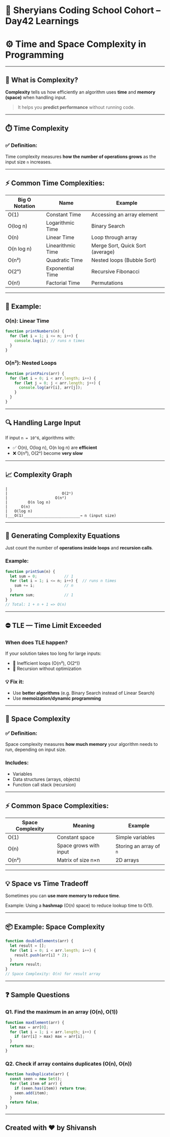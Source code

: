 # 🦁 Sheryians Coding School Cohort – Day42 Learnings


# ⚙️ **Time and Space Complexity in Programming**

---

## 🧠 What is Complexity?

**Complexity** tells us how efficiently an algorithm uses **time** and **memory (space)** when handling input.

> It helps you **predict performance** without running code.

---

## ⏱️ Time Complexity

### ✅ Definition:

Time complexity measures **how the number of operations grows** as the input size `n` increases.

---

## ⚡ Common Time Complexities:

| Big O Notation | Name              | Example                          |
| -------------- | ----------------- | -------------------------------- |
| O(1)           | Constant Time     | Accessing an array element       |
| O(log n)       | Logarithmic Time  | Binary Search                    |
| O(n)           | Linear Time       | Loop through array               |
| O(n log n)     | Linearithmic Time | Merge Sort, Quick Sort (average) |
| O(n²)          | Quadratic Time    | Nested loops (Bubble Sort)       |
| O(2ⁿ)          | Exponential Time  | Recursive Fibonacci              |
| O(n!)          | Factorial Time    | Permutations                     |

---

## 🚀 Example:

### O(n): Linear Time

```js
function printNumbers(n) {
  for (let i = 1; i <= n; i++) {
    console.log(i); // runs n times
  }
}
```

### O(n²): Nested Loops

```js
function printPairs(arr) {
  for (let i = 0; i < arr.length; i++) {
    for (let j = 0; j < arr.length; j++) {
      console.log(arr[i], arr[j]);
    }
  }
}
```

---

## 🔍 Handling Large Input

If input `n = 10^6`, algorithms with:

* ✅ O(n), O(log n), O(n log n) are **efficient**
* ❌ O(n²), O(2ⁿ) become **very slow**

---

## 📈 Complexity Graph

```text
|
|                        O(2ⁿ)
|                     O(n²)
|         O(n log n)
|      O(n)
|   O(log n)
|___O(1)_________________________→ n (input size)
```

---

## 🧮 Generating Complexity Equations

Just count the number of **operations inside loops** and **recursion calls**.

### Example:

```js
function printSum(n) {
  let sum = 0;            // 1
  for (let i = 1; i <= n; i++) {  // runs n times
    sum += i;             // n
  }
  return sum;             // 1
}
// Total: 1 + n + 1 => O(n)
```

---

## ⛔ TLE — Time Limit Exceeded

### When does TLE happen?

If your solution takes too long for large inputs:

* 🚫 Inefficient loops (O(n²), O(2ⁿ))
* 🚫 Recursion without optimization

### 💡 Fix it:

* Use **better algorithms** (e.g. Binary Search instead of Linear Search)
* Use **memoization/dynamic programming**

---

## 🧠 Space Complexity

### ✅ Definition:

Space complexity measures **how much memory** your algorithm needs to run, depending on input size.

### Includes:

* Variables
* Data structures (arrays, objects)
* Function call stack (recursion)

---

## ⚡ Common Space Complexities:

| Space Complexity | Meaning                | Example                 |
| ---------------- | ---------------------- | ----------------------- |
| O(1)             | Constant space         | Simple variables        |
| O(n)             | Space grows with input | Storing an array of `n` |
| O(n²)            | Matrix of size n×n     | 2D arrays               |

---

## 💡 Space vs Time Tradeoff

Sometimes you can **use more memory to reduce time**.

Example: Using a **hashmap** (O(n) space) to reduce lookup time to O(1).

---

## 📦 Example: Space Complexity

```js
function doubleElements(arr) {
  let result = [];
  for (let i = 0; i < arr.length; i++) {
    result.push(arr[i] * 2);
  }
  return result;
}
// Space Complexity: O(n) for result array
```

---

## ❓ Sample Questions

### Q1. Find the maximum in an array (O(n), O(1))

```js
function maxElement(arr) {
  let max = arr[0];
  for (let i = 1; i < arr.length; i++) {
    if (arr[i] > max) max = arr[i];
  }
  return max;
}
```

### Q2. Check if array contains duplicates (O(n), O(n))

```js
function hasDuplicate(arr) {
  const seen = new Set();
  for (let item of arr) {
    if (seen.has(item)) return true;
    seen.add(item);
  }
  return false;
}
```

---


## Created with ❤️ by Shivansh 